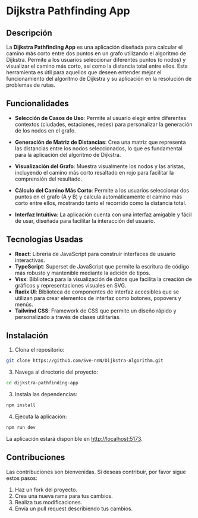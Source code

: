 # Dijkstra Pathfinding App

## Descripción

La **Dijkstra Pathfinding App** es una aplicación diseñada para calcular el camino más corto entre dos puntos en un grafo utilizando el algoritmo de Dijkstra. Permite a los usuarios seleccionar diferentes puntos (o nodos) y visualizar el camino más corto, así como la distancia total entre ellos. Esta herramienta es útil para aquellos que deseen entender mejor el funcionamiento del algoritmo de Dijkstra y su aplicación en la resolución de problemas de rutas.

## Funcionalidades

- **Selección de Casos de Uso**: Permite al usuario elegir entre diferentes contextos (ciudades, estaciones, redes) para personalizar la generación de los nodos en el grafo.
  
- **Generación de Matriz de Distancias**: Crea una matriz que representa las distancias entre los nodos seleccionados, lo que es fundamental para la aplicación del algoritmo de Dijkstra.

- **Visualización del Grafo**: Muestra visualmente los nodos y las aristas, incluyendo el camino más corto resaltado en rojo para facilitar la comprensión del resultado.

- **Cálculo del Camino Más Corto**: Permite a los usuarios seleccionar dos puntos en el grafo (A y B) y calcula automáticamente el camino más corto entre ellos, mostrando tanto el recorrido como la distancia total.

- **Interfaz Intuitiva**: La aplicación cuenta con una interfaz amigable y fácil de usar, diseñada para facilitar la interacción del usuario.

## Tecnologías Usadas

- **React**: Librería de JavaScript para construir interfaces de usuario interactivas.
- **TypeScript**: Superset de JavaScript que permite la escritura de código más robusto y mantenible mediante la adición de tipos.
- **Visx**: Biblioteca para la visualización de datos que facilita la creación de gráficos y representaciones visuales en SVG.
- **Radix UI**: Biblioteca de componentes de interfaz accesibles que se utilizan para crear elementos de interfaz como botones, popovers y menús.
- **Tailwind CSS**: Framework de CSS que permite un diseño rápido y personalizado a través de clases utilitarias.

## Instalación

1. Clona el repositorio:

  ```bash
  git clone https://github.com/Sve-nnN/Dijkstra-Algorithm.git
  ```
3. Navega al directorio del proyecto:

  ```bash
  cd dijkstra-pathfinding-app
  ```
3. Instala las dependencias:
   
  ```bash
  npm install
  ```
4. Ejecuta la aplicación:

  ```bash
  npm run dev
  ```

La aplicación estará disponible en [http://localhost:5173](http://localhost:5173/).

## Contribuciones
Las contribuciones son bienvenidas. Si deseas contribuir, por favor sigue estos pasos:

1. Haz un fork del proyecto.
2. Crea una nueva rama para tus cambios.
3. Realiza tus modificaciones.
4. Envía un pull request describiendo tus cambios.
